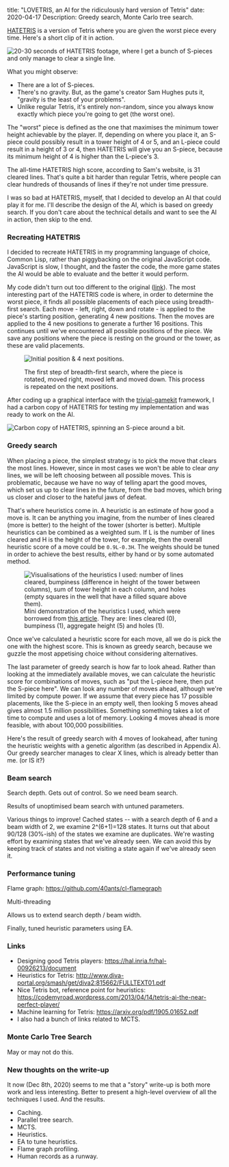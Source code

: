 title: "LOVETRIS, an AI for the ridiculously hard version of Tetris"
date: 2020-04-17
Description: Greedy search, Monte Carlo tree search.

[HATETRIS](https://qntm.org/hatetris) is a version of Tetris where you are given the worst piece every time. Here's a short clip of it in action.

<img src="{{ url_for('static', filename='img/lovetris/hatetris.gif') }}"
     alt="20-30 seconds of HATETRIS footage, where I get a bunch of S-pieces and only manage to clear a single line."
     class="centered">

What you might observe:

* There are a lot of S-pieces.
* There's no gravity. But, as the game's creator Sam Hughes puts it, "gravity is the least of your problems".
* Unlike regular Tetris, it's entirely non-random, since you always know exactly which piece you're going to get (the worst one).

The "worst" piece is defined as the one that maximises the minimum tower height achievable by the player. If, depending on where you place it, an S-piece could possibly result in a tower height of 4 or 5, and an L-piece could result in a height of 3 or 4, then HATETRIS will give you an S-piece, because its minimum height of 4 is higher than the L-piece's 3.

The all-time HATETRIS high score, according to Sam's website, is 31 cleared lines. That's quite a bit harder than regular Tetris, where people can clear hundreds of thousands of lines if they're not under time pressure.

I was so bad at HATETRIS, myself, that I decided to develop an AI that could play it for me. I'll describe the design of the AI, which is based on greedy search. If you don't care about the technical details and want to see the AI in action, then skip to the end.

### Recreating HATETRIS
I decided to recreate HATETRIS in my programming language of choice, Common Lisp, rather than piggybacking on the original JavaScript code. JavaScript is slow, I thought, and the faster the code, the more game states the AI would be able to evaluate and the better it would perform.

My code didn't turn out too different to the original ([link](https://github.com/qntm/hatetris)). The most interesting part of the HATETRIS code is where, in order to determine the worst piece, it finds all possible placements of each piece using breadth-first search. Each move - left, right, down and rotate - is applied to the piece's starting position, generating 4 new positions. Then the moves are applied to the 4 new positions to generate a further 16 positions. This continues until we've encountered all possible positions of the piece. We save any positions where the piece is resting on the ground or the tower, as these are valid placements.

<figure>

<img src="{{ url_for('static', filename='img/lovetris/bfs.png') }}"
     alt="Initial position & 4 next positions."
     class="centered">

<figcaption>The first step of breadth-first search, where the piece is rotated, moved right, moved left and moved down. This process is repeated on the next positions.</figcaption>
</figure>


After coding up a graphical interface with the [trivial-gamekit](https://borodust.org/projects/trivial-gamekit/) framework, I had a carbon copy of HATETRIS for testing my implementation and was ready to work on the AI.

<img src="{{ url_for('static', filename='img/lovetris/hatetris-clone.gif') }}"
     alt="Carbon copy of HATETRIS, spinning an S-piece around a bit."
     class="centered">

### Greedy search
When placing a piece, the simplest strategy is to pick the move that clears the most lines. However, since in most cases we won't be able to clear *any* lines, we will be left choosing between all possible moves. This is problematic, because we have no way of telling apart the good moves, which set us up to clear lines in the future, from the bad moves, which bring us closer and closer to the hateful jaws of defeat.

That's where heuristics come in. A heuristic is an estimate of how good a move is. It can be anything you imagine, from the number of lines cleared (more is better) to the height of the tower (shorter is better). Multiple heuristics can be combined as a weighted sum. If L is the number of lines cleared and H is the height of the tower, for example, then the overall heuristic score of a move could be `0.9L-0.3H`. The weights should be tuned in order to achieve the best results, either by hand or by some automated method.

<figure>
<img src="{{ url_for('static', filename='img/lovetris/heuristics.png') }}"
     alt="Visualisations of the heuristics I used: number of lines cleared, bumpiness (difference in height of the tower between columns), sum of tower height in each column, and holes (empty squares in the well that have a filled square above them)."
     class="centered">

<figcaption>Mini demonstration of the heuristics I used, which were borrowed from <a href="https://codemyroad.wordpress.com/2013/04/14/tetris-ai-the-near-perfect-player/">this article</a>. They are: lines cleared (0), bumpiness (1), aggregate height (5) and holes (1).</figcaption>
</figure>

Once we've calculated a heuristic score for each move, all we do is pick the one with the highest score. This is known as greedy search, because we guzzle the most appetising choice without considering alternatives.

The last parameter of greedy search is how far to look ahead. Rather than looking at the immediately available moves, we can calculate the heuristic score for combinations of moves, such as "put the L-piece here, then put the S-piece here". We can look any number of moves ahead, although we're limited by compute power. If we assume that every piece has 17 possible placements, like the S-piece in an empty well, then looking 5 moves ahead gives almost 1.5 million possibilities. Something something takes a lot of time to compute and uses a lot of memory. Looking 4 moves ahead is more feasible, with about 100,000 possibilities.

Here's the result of greedy search with 4 moves of lookahead, after tuning the heuristic weights with a genetic algorithm (as described in Appendix A). Our greedy searcher manages to clear X lines, which is already better than me. (or IS it?)

### Beam search
Search depth. Gets out of control. So we need beam search.

Results of unoptimised beam search with untuned parameters.

Various things to improve! Cached states -- with a search depth of 6 and a beam width of 2, we examine 2^(6+1)=128 states. It turns out that about 90/128 (30%-ish) of the states we examine are duplicates. We're wasting effort by examining states that we've already seen. We can avoid this by keeping track of states and not visiting a state again if we've already seen it.

### Performance tuning
Flame graph: https://github.com/40ants/cl-flamegraph

Multi-threading

Allows us to extend search depth / beam width.

Finally, tuned heuristic parameters using EA.

### Links
* Designing good Tetris players: https://hal.inria.fr/hal-00926213/document
* Heuristics for Tetris: http://www.diva-portal.org/smash/get/diva2:815662/FULLTEXT01.pdf
* Nice Tetris bot, reference point for heuristics: https://codemyroad.wordpress.com/2013/04/14/tetris-ai-the-near-perfect-player/
* Machine learning for Tetris: https://arxiv.org/pdf/1905.01652.pdf
* I also had a bunch of links related to MCTS.

### Monte Carlo Tree Search
May or may not do this.

### New thoughts on the write-up
It now (Dec 8th, 2020) seems to me that a "story" write-up is both more work and less interesting. Better to present a high-level overview of all the techniques I used. And the results.

* Caching.
* Parallel tree search.
* MCTS.
* Heuristics.
* EA to tune heuristics.
* Flame graph profiling.
* Human records as a runway.

